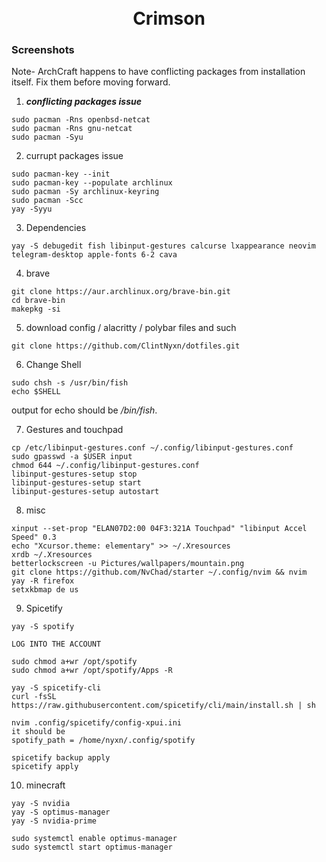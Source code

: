 <h1 align="center">
    <br>
        Crimson
    <br>
</h1>

### Screenshots


Note- ArchCraft happens to have conflicting packages from installation itself. Fix them before moving forward.

1. ***conflicting packages issue***
```
sudo pacman -Rns openbsd-netcat
sudo pacman -Rns gnu-netcat
sudo pacman -Syu
```

2. currupt packages issue
```
sudo pacman-key --init
sudo pacman-key --populate archlinux
sudo pacman -Sy archlinux-keyring
sudo pacman -Scc
yay -Syyu
```

3. Dependencies
```
yay -S debugedit fish libinput-gestures calcurse lxappearance neovim telegram-desktop apple-fonts 6-2 cava
``` 

4. brave
```
git clone https://aur.archlinux.org/brave-bin.git
cd brave-bin
makepkg -si
```

5. download config / alacritty / polybar files and such
```
git clone https://github.com/ClintNyxn/dotfiles.git
```

6. Change Shell
```
sudo chsh -s /usr/bin/fish
echo $SHELL
```
output for echo should be */bin/fish*.


7. Gestures and touchpad
```
cp /etc/libinput-gestures.conf ~/.config/libinput-gestures.conf
sudo gpasswd -a $USER input
chmod 644 ~/.config/libinput-gestures.conf
libinput-gestures-setup stop
libinput-gestures-setup start
libinput-gestures-setup autostart
```

8. misc
```
xinput --set-prop "ELAN07D2:00 04F3:321A Touchpad" "libinput Accel Speed" 0.3
echo "Xcursor.theme: elementary" >> ~/.Xresources
xrdb ~/.Xresources
betterlockscreen -u Pictures/wallpapers/mountain.png
git clone https://github.com/NvChad/starter ~/.config/nvim && nvim
yay -R firefox
setxkbmap de us
```

9. Spicetify
```
yay -S spotify

LOG INTO THE ACCOUNT

sudo chmod a+wr /opt/spotify
sudo chmod a+wr /opt/spotify/Apps -R

yay -S spicetify-cli
curl -fsSL https://raw.githubusercontent.com/spicetify/cli/main/install.sh | sh

nvim .config/spicetify/config-xpui.ini
it should be 
spotify_path = /home/nyxn/.config/spotify

spicetify backup apply      
spicetify apply
```

10. minecraft
```
yay -S nvidia
yay -S optimus-manager
yay -S nvidia-prime

sudo systemctl enable optimus-manager
sudo systemctl start optimus-manager
```

    
